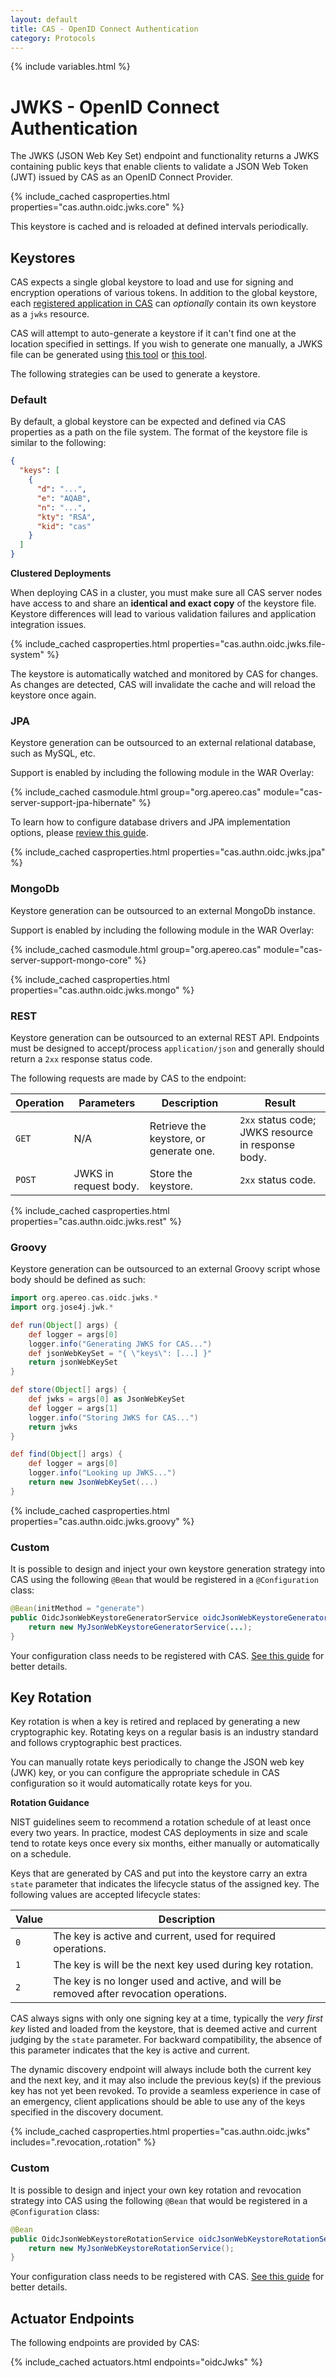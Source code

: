 ```yaml
---
layout: default
title: CAS - OpenID Connect Authentication
category: Protocols
---
```

{% include variables.html %}

# JWKS - OpenID Connect Authentication

The JWKS (JSON Web Key Set) endpoint and functionality returns a JWKS containing public keys that enable 
clients to validate a JSON Web Token (JWT) issued by CAS as an OpenID Connect Provider.

{% include_cached casproperties.html properties="cas.authn.oidc.jwks.core" %}

This keystore is cached and is reloaded at defined intervals periodically.

## Keystores
       
CAS expects a single global keystore to load and use for signing and encryption operations of various tokens. 
In addition to the global keystore, each [registered application in CAS](OIDC-Authentication-Clients.html) 
can *optionally* contain its own keystore as a `jwks` resource.

CAS will attempt to auto-generate a keystore if it can't find one at the location specified in settings. If
you wish to generate one manually, a JWKS file can be generated using [this tool](https://mkjwk.org/)
or [this tool](http://connect2id.com/products/nimbus-jose-jwt/generator).

The following strategies can be used to generate a keystore.

### Default

By default, a global keystore can be expected and defined via CAS properties as a path on the file system. The format 
of the keystore file is similar to the following:

```json
{
  "keys": [
    {
      "d": "...",
      "e": "AQAB",
      "n": "...",
      "kty": "RSA",
      "kid": "cas"
    }
  ]
}
```

<div class="alert alert-info"><strong>Clustered Deployments</strong><p>
When deploying CAS in a cluster, you must make sure all CAS server nodes have access to 
and share an <strong>identical and exact copy</strong> of the keystore file. Keystore differences
will lead to various validation failures and application integration issues.
</p></div>

{% include_cached casproperties.html properties="cas.authn.oidc.jwks.file-system" %}

The keystore is automatically watched and monitored by CAS for changes. As changes are detected, CAS
will invalidate the cache and will reload the keystore once again.
 
### JPA
     
Keystore generation can be outsourced to an external relational database, such as MySQL, etc. 

Support is enabled by including the following module in the WAR Overlay:

{% include_cached casmodule.html group="org.apereo.cas" module="cas-server-support-jpa-hibernate" %}

To learn how to configure database drivers and JPA implementation options, please [review this guide](../installation/JDBC-Drivers.html).

{% include_cached casproperties.html properties="cas.authn.oidc.jwks.jpa" %}

### MongoDb

Keystore generation can be outsourced to an external MongoDb instance.

Support is enabled by including the following module in the WAR Overlay:

{% include_cached casmodule.html group="org.apereo.cas" module="cas-server-support-mongo-core" %}

{% include_cached casproperties.html properties="cas.authn.oidc.jwks.mongo" %}

### REST

Keystore generation can be outsourced to an external REST API. Endpoints must be designed to
accept/process `application/json` and generally should return a `2xx` response status code. 

The following requests are made by CAS to the endpoint:

| Operation | Parameters            | Description                             | Result                                             |
|-----------|-----------------------|-----------------------------------------|----------------------------------------------------|
| `GET`     | N/A                   | Retrieve the keystore, or generate one. | `2xx` status code; JWKS resource in response body. |
| `POST`    | JWKS in request body. | Store the keystore.                     | `2xx` status code.                                 |

{% include_cached casproperties.html properties="cas.authn.oidc.jwks.rest" %}
  
### Groovy

Keystore generation can be outsourced to an external Groovy script whose body should be defined as such: 

```groovy
import org.apereo.cas.oidc.jwks.*
import org.jose4j.jwk.*

def run(Object[] args) {
    def logger = args[0]
    logger.info("Generating JWKS for CAS...")
    def jsonWebKeySet = "{ \"keys\": [...] }"
    return jsonWebKeySet
}

def store(Object[] args) {
    def jwks = args[0] as JsonWebKeySet
    def logger = args[1]
    logger.info("Storing JWKS for CAS...")
    return jwks
}

def find(Object[] args) {
    def logger = args[0]
    logger.info("Looking up JWKS...")
    return new JsonWebKeySet(...)
}
```

{% include_cached casproperties.html properties="cas.authn.oidc.jwks.groovy" %}

### Custom

It is possible to design and inject your own keystore generation strategy into CAS using the following `@Bean`
that would be registered in a `@Configuration` class:

```java
@Bean(initMethod = "generate")
public OidcJsonWebKeystoreGeneratorService oidcJsonWebKeystoreGeneratorService() {
    return new MyJsonWebKeystoreGeneratorService(...);
}
```

Your configuration class needs to be registered 
with CAS. [See this guide](../configuration/Configuration-Management-Extensions.html) for better details.

## Key Rotation

Key rotation is when a key is retired and replaced by generating a 
new cryptographic key. Rotating keys on a regular basis is an industry 
standard and follows cryptographic best practices.

You can manually rotate keys periodically to change the JSON web key (JWK) key, or you can configure the appropriate schedule
in CAS configuration so it would automatically rotate keys for you. 

<div class="alert alert-info"><strong>Rotation Guidance</strong><p>
NIST guidelines seem to recommend a rotation schedule of at least once every two years. 
In practice, modest CAS deployments in size and scale tend to rotate keys once every six months, either 
manually or automatically on a schedule.
</p></div>

Keys that are generated by CAS and put into the keystore carry an extra `state` parameter that indicates
the lifecycle status of the assigned key. The following values are accepted lifecycle states:

| Value | Description                                                                            |
|-------|----------------------------------------------------------------------------------------|
| `0`   | The key is active and current, used for required operations.                           |
| `1`   | The key is will be the next key used during key rotation.                              |
| `2`   | The key is no longer used and active, and will be removed after revocation operations. |

CAS always signs with only one signing key at a time, typically the *very first key* listed and loaded from the keystore,
that is deemed active and current judging by the `state` parameter. For backward compatibility, the absence of this
parameter indicates that the key is active and current.

The dynamic discovery endpoint will always include both the current key and the next key, and it may also 
include the previous key(s) if the previous key has not yet been revoked. To provide a seamless experience in 
case of an emergency, client applications should be able to use any of the keys specified in the discovery document. 

{% include_cached casproperties.html properties="cas.authn.oidc.jwks" includes=".revocation,.rotation" %}

### Custom

It is possible to design and inject your own key rotation and revocation 
strategy into CAS using the following `@Bean` that would be registered in a `@Configuration` class:

```java
@Bean
public OidcJsonWebKeystoreRotationService oidcJsonWebKeystoreRotationService() {
    return new MyJsonWebKeystoreRotationService();
}
```

Your configuration class needs to be registered
with CAS. [See this guide](../configuration/Configuration-Management-Extensions.html) for better details.

## Actuator Endpoints

The following endpoints are provided by CAS:

{% include_cached actuators.html endpoints="oidcJwks" %}
